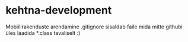 # kehtna-development
Mobiilirakenduste arendamine
.gitignore sisaldab faile mida mitte githubi üles laadida *.class tavaliselt :)
